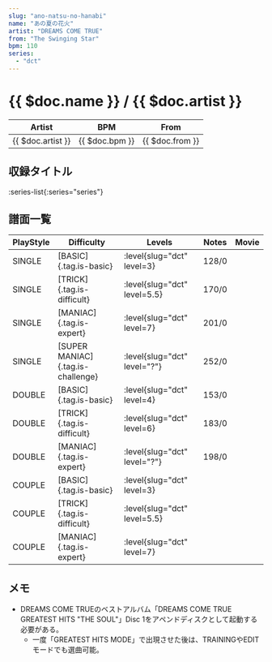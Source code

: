 ```yaml
---
slug: "ano-natsu-no-hanabi"
name: "あの夏の花火"
artist: "DREAMS COME TRUE"
from: "The Swinging Star"
bpm: 110
series:
  - "dct"
---
```


# {{ $doc.name }} / {{ $doc.artist }}

|Artist|BPM|From|
|------|---|----|
|{{ $doc.artist }}|{{ $doc.bpm }}|{{ $doc.from }}|

## 収録タイトル

:series-list{:series="series"}

## 譜面一覧

|PlayStyle|Difficulty|Levels|Notes|Movie|
|---------|----------|------|-----|-----|
|SINGLE|[BASIC]{.tag.is-basic}|<div class="field is-grouped is-grouped-multiline"> :level{slug="dct" level=3}</div>|128/0||
|SINGLE|[TRICK]{.tag.is-difficult}|<div class="field is-grouped is-grouped-multiline"> :level{slug="dct" level=5.5}</div>|170/0||
|SINGLE|[MANIAC]{.tag.is-expert}|<div class="field is-grouped is-grouped-multiline"> :level{slug="dct" level=7}</div>|201/0||
|SINGLE|[SUPER MANIAC]{.tag.is-challenge}|<div class="field is-grouped is-grouped-multiline"> :level{slug="dct" level="?"}</div>|252/0||
|DOUBLE|[BASIC]{.tag.is-basic}|<div class="field is-grouped is-grouped-multiline"> :level{slug="dct" level=4}</div>|153/0||
|DOUBLE|[TRICK]{.tag.is-difficult}|<div class="field is-grouped is-grouped-multiline"> :level{slug="dct" level=6}</div>|183/0||
|DOUBLE|[MANIAC]{.tag.is-expert}|<div class="field is-grouped is-grouped-multiline"> :level{slug="dct" level="?"}</div>|198/0||
|COUPLE|[BASIC]{.tag.is-basic}|<div class="field is-grouped is-grouped-multiline"> :level{slug="dct" level=3}</div>|||
|COUPLE|[TRICK]{.tag.is-difficult}|<div class="field is-grouped is-grouped-multiline"> :level{slug="dct" level=5.5}</div>|||
|COUPLE|[MANIAC]{.tag.is-expert}|<div class="field is-grouped is-grouped-multiline"> :level{slug="dct" level=7}</div>|||

## メモ

- DREAMS COME TRUEのベストアルバム「DREAMS COME TRUE GREATEST HITS "THE SOUL"」Disc 1をアペンドディスクとして起動する必要がある。
  - 一度「GREATEST HITS MODE」で出現させた後は、TRAININGやEDITモードでも選曲可能。
